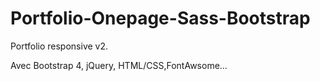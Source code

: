 # Portfolio-Onepage-Sass-Bootstrap
Portfolio responsive v2.

Avec Bootstrap 4, jQuery, HTML/CSS,FontAwsome...
